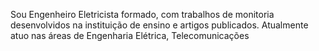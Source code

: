 Sou Engenheiro Eletricista formado, com trabalhos de monitoria desenvolvidos na instituição de ensino e artigos publicados. Atualmente atuo nas áreas de Engenharia Elétrica, Telecomunicações
                
